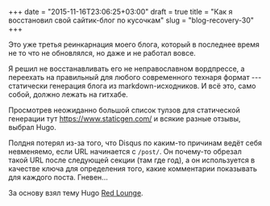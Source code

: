 +++
date = "2015-11-16T23:06:25+03:00"
draft = true
title = "Как я восстановил свой сайтик-блог по кусочкам"
slug = "blog-recovery-30"
+++

Это уже третья реинкарнация моего блога, который в последнее время не то что не обновлялся, но даже и не работал вовсе.

Я решил не восстанавливать его не неправославном вордпрессе, а переехать на правильный для любого современного технаря
формат --- статически генерация блога из markdown-исходников. И всё это, само собой, должно лежать на гитхабе.

Просмотрев неожиданно большой список тулзов для статической генерации тут https://www.staticgen.com/ и всякие разные
отзывы, выбрал Hugo.

Полдня потерял из-за того, что Disqus по каким-то причинам ведёт себя невменяемо, если URL
начинается с ``/post/``. Он почему-то обрезал такой URL после следующей секции (там где год), а он
используется в качестве ключа для определения того, какие комментарии показывать для каждого поста.
Гневен...

За основу взял тему Hugo [Red Lounge](http://themes.gohugo.io/redlounge/).